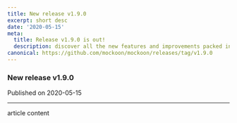 ```yaml
---
title: New release v1.9.0
excerpt: short desc
date: '2020-05-15'
meta:
  title: Release v1.9.0 is out!
  description: discover all the new features and improvements packed in this release
canonical: https://github.com/mockoon/mockoon/releases/tag/v1.9.0
---
```


### New release v1.9.0
Published on 2020-05-15

---

article content
